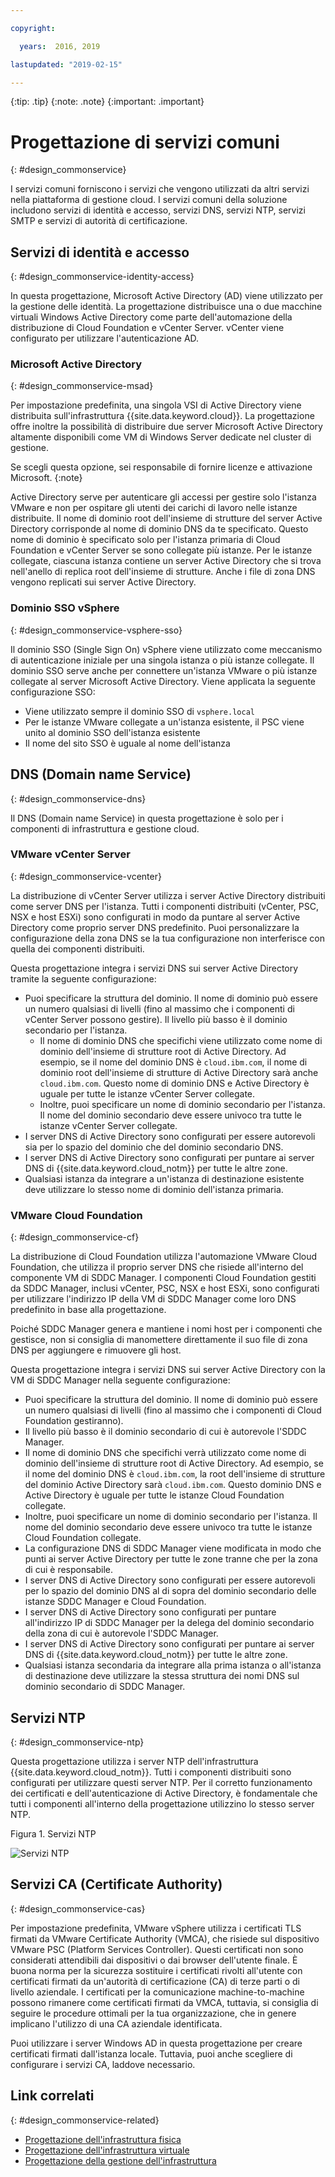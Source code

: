 ```yaml
---

copyright:

  years:  2016, 2019

lastupdated: "2019-02-15"

---
```


{:tip: .tip}
{:note: .note}
{:important: .important}

# Progettazione di servizi comuni
{: #design_commonservice}

I servizi comuni forniscono i servizi che vengono utilizzati da altri servizi nella piattaforma di gestione cloud. I servizi comuni della soluzione includono servizi di identità e accesso, servizi DNS, servizi NTP, servizi SMTP e servizi di autorità di certificazione.

## Servizi di identità e accesso
{: #design_commonservice-identity-access}

In questa progettazione, Microsoft Active Directory (AD) viene utilizzato per la gestione delle identità. La progettazione distribuisce una o due macchine virtuali Windows Active Directory come parte dell'automazione della distribuzione di Cloud Foundation e vCenter Server. vCenter viene configurato per utilizzare l'autenticazione AD.

### Microsoft Active Directory
{: #design_commonservice-msad}

Per impostazione predefinita, una singola VSI di Active Directory viene distribuita sull'infrastruttura {{site.data.keyword.cloud}}. La progettazione offre inoltre la possibilità di distribuire due server Microsoft Active Directory altamente disponibili come VM di Windows Server dedicate nel cluster di gestione.

Se scegli questa opzione, sei responsabile di fornire licenze e attivazione Microsoft.
{:note}

Active Directory serve per autenticare gli accessi per gestire solo l'istanza VMware e non per ospitare gli utenti dei carichi di lavoro nelle istanze distribuite. Il nome di dominio root dell'insieme di strutture del server Active Directory corrisponde al nome di dominio DNS da te specificato. Questo nome di dominio è specificato solo per l'istanza primaria di Cloud Foundation e vCenter Server se sono collegate più istanze. Per le istanze collegate, ciascuna istanza contiene un server Active Directory che si trova nell'anello di replica root dell'insieme di strutture. Anche i file di zona DNS vengono replicati sui server Active Directory.

### Dominio SSO vSphere
{: #design_commonservice-vsphere-sso}

Il dominio SSO (Single Sign On) vSphere viene utilizzato come meccanismo di autenticazione iniziale per una singola istanza o più istanze collegate. Il dominio SSO serve anche per connettere un'istanza VMware o più istanze collegate al server Microsoft Active Directory. Viene applicata la seguente configurazione SSO:  
* Viene utilizzato sempre il dominio SSO di `vsphere.local`
* Per le istanze VMware collegate a un'istanza esistente, il PSC viene unito al dominio SSO dell'istanza esistente
* Il nome del sito SSO è uguale al nome dell'istanza

## DNS (Domain name Service)
{: #design_commonservice-dns}

Il DNS (Domain name Service) in questa progettazione è solo per i componenti di infrastruttura e gestione cloud.

### VMware vCenter Server
{: #design_commonservice-vcenter}

La distribuzione di vCenter Server utilizza i server Active Directory distribuiti come server DNS per l'istanza. Tutti i componenti distribuiti (vCenter, PSC, NSX e host ESXi) sono configurati in modo da puntare al server Active Directory come proprio server DNS predefinito. Puoi personalizzare la configurazione della zona DNS se la tua configurazione non interferisce con quella dei componenti distribuiti.

Questa progettazione integra i servizi DNS sui server Active Directory tramite la seguente configurazione:
* Puoi specificare la struttura del dominio. Il nome di dominio può essere un numero qualsiasi di livelli (fino al massimo che i componenti di vCenter Server possono gestire). Il livello più basso è il dominio secondario per l'istanza.
   * Il nome di dominio DNS che specifichi viene utilizzato come nome di dominio dell'insieme di strutture root di Active Directory. Ad esempio, se il nome del dominio DNS è `cloud.ibm.com`, il nome di dominio root dell'insieme di strutture di Active Directory sarà anche `cloud.ibm.com`. Questo nome di dominio DNS e Active Directory è uguale per tutte le istanze vCenter Server collegate.
   * Inoltre, puoi specificare un nome di dominio secondario per l'istanza. Il nome del dominio secondario deve essere univoco tra tutte le istanze vCenter Server collegate.
* I server DNS di Active Directory sono configurati per essere autorevoli sia per lo spazio del dominio che del dominio secondario DNS.
* I server DNS di Active Directory sono configurati per puntare ai server DNS di {{site.data.keyword.cloud_notm}} per tutte le altre zone.
* Qualsiasi istanza da integrare a un'istanza di destinazione esistente deve utilizzare lo stesso nome di dominio dell'istanza primaria.

### VMware Cloud Foundation
{: #design_commonservice-cf}

La distribuzione di Cloud Foundation utilizza l'automazione VMware Cloud Foundation, che utilizza il proprio server DNS che risiede all'interno del componente VM di SDDC Manager. I componenti Cloud Foundation gestiti da SDDC Manager, inclusi vCenter, PSC, NSX e host ESXi, sono configurati per utilizzare l'indirizzo IP della VM di SDDC Manager come loro DNS predefinito in base alla progettazione.

Poiché SDDC Manager genera e mantiene i nomi host per i componenti che gestisce, non si consiglia di manomettere direttamente il suo file di zona DNS per aggiungere e rimuovere gli host.

Questa progettazione integra i servizi DNS sui server Active Directory con la VM di SDDC Manager nella seguente configurazione:
* Puoi specificare la struttura del dominio. Il nome di dominio può essere un numero qualsiasi di livelli (fino al massimo che i componenti di Cloud Foundation gestiranno).
* Il livello più basso è il dominio secondario di cui è autorevole l'SDDC Manager.
* Il nome di dominio DNS che specifichi verrà utilizzato come nome di dominio dell'insieme di strutture root di Active Directory. Ad esempio, se il nome del dominio DNS è `cloud.ibm.com`, la root dell'insieme di strutture del dominio Active Directory sarà `cloud.ibm.com`. Questo dominio DNS e Active Directory è uguale per tutte le istanze Cloud Foundation collegate.
* Inoltre, puoi specificare un nome di dominio secondario per l'istanza. Il nome del dominio secondario deve essere univoco tra tutte le istanze Cloud Foundation collegate.  
* La configurazione DNS di SDDC Manager viene modificata in modo che punti ai server Active Directory per tutte le zone tranne che per la zona di cui è responsabile.
* I server DNS di Active Directory sono configurati per essere autorevoli per lo spazio del dominio DNS al di sopra del dominio secondario delle istanze SDDC Manager e Cloud Foundation.
* I server DNS di Active Directory sono configurati per puntare all'indirizzo IP di SDDC Manager per la delega del dominio secondario della zona di cui è autorevole l'SDDC Manager.
* I server DNS di Active Directory sono configurati per puntare ai server DNS di {{site.data.keyword.cloud_notm}} per tutte le altre zone.
* Qualsiasi istanza secondaria da integrare alla prima istanza o all'istanza di destinazione deve utilizzare la stessa struttura dei nomi DNS sul dominio secondario di SDDC Manager.

## Servizi NTP
{: #design_commonservice-ntp}

Questa progettazione utilizza i server NTP dell'infrastruttura {{site.data.keyword.cloud_notm}}. Tutti i componenti distribuiti sono configurati per utilizzare questi server NTP. Per il corretto funzionamento dei certificati e dell'autenticazione di Active Directory, è fondamentale che tutti i componenti all'interno della progettazione utilizzino lo stesso server NTP.

Figura 1. Servizi NTP

![Servizi NTP](commonservice_ntp.svg "In questa progettazione, tutti i componenti di un'istanza utilizzano lo stesso server NTP dell'infrastruttura {{site.data.keyword.cloud_notm}} tramite il servizio NTP.")

## Servizi CA (Certificate Authority)
{: #design_commonservice-cas}

Per impostazione predefinita, VMware vSphere utilizza i certificati TLS firmati da VMware Certificate Authority (VMCA), che risiede sul dispositivo VMware PSC (Platform Services Controller). Questi certificati non sono considerati attendibili dai dispositivi o dai browser dell'utente finale. È buona norma per la sicurezza sostituire i certificati rivolti all'utente con certificati firmati da un'autorità di certificazione (CA) di terze parti o di livello aziendale. I certificati per la comunicazione machine-to-machine possono rimanere come certificati firmati da VMCA, tuttavia, si consiglia di seguire le procedure ottimali per la tua organizzazione, che in genere implicano l'utilizzo di una CA aziendale identificata.

Puoi utilizzare i server Windows AD in questa progettazione per creare certificati firmati dall'istanza locale. Tuttavia, puoi anche scegliere di configurare i servizi CA, laddove necessario.

## Link correlati
{: #design_commonservice-related}

* [Progettazione dell'infrastruttura fisica](/docs/services/vmwaresolutions/archiref/solution?topic=vmware-solutions-design_physicalinfrastructure)
* [Progettazione dell'infrastruttura virtuale](/docs/services/vmwaresolutions/archiref/solution?topic=vmware-solutions-design_virtualinfrastructure)
* [Progettazione della gestione dell'infrastruttura](/docs/services/vmwaresolutions/archiref/solution?topic=vmware-solutions-design_infrastructuremgmt)
